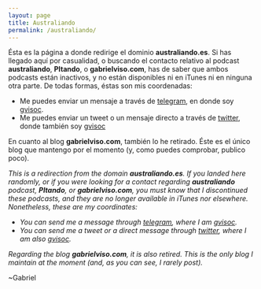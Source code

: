 ```yaml
---
layout: page
title: Australiando
permalink: /australiando/
---
```

Ésta es la página a donde redirige el dominio **australiando.es**. Si has llegado aquí por casualidad, o buscando el contacto relativo al podcast **australiando**, **PItando**, o **gabrielviso.com**, has de saber que ambos podcasts están inactivos, y no están disponibles ni en iTunes ni en ninguna otra parte. De todas formas, éstas son mis coordenadas:

* Me puedes enviar un mensaje a través de [telegram](https://t.me/gvisoc), en donde soy [gvisoc](https://t.me/gvisoc).
* Me puedes enviar un tweet o un mensaje directo a través de [twitter](https://twitter.com/gvisoc), donde también soy [gvisoc](https://twitter.com/gvisoc)

En cuanto al blog **gabrielviso.com**, también lo he retirado. Éste es el único blog que mantengo por el momento (y, como puedes comprobar, publico poco).

*This is a redirection from the domain **australiando.es**. If you landed here randomly, or if you were looking for a contact regarding **australiando** podcast, **PItando**, or **gabrielviso.com**, you must know that I discontinued these podcasts, and they are no longer available in iTunes nor elsewhere. Nonetheless, these are my coordinates:*

* *You can send me a message through [telegram](https://t.me/gvisoc), where I am [gvisoc](https://t.me/gvisoc).*
* *You can send me a tweet or a direct message through [twitter](https://twitter.com/gvisoc), where I am also [gvisoc](https://twitter.com/gvisoc).* 

*Regarding the blog **gabrielviso.com**, it is also retired. This is the only blog I maintain at the moment (and, as you can see, I rarely post).*

~Gabriel
